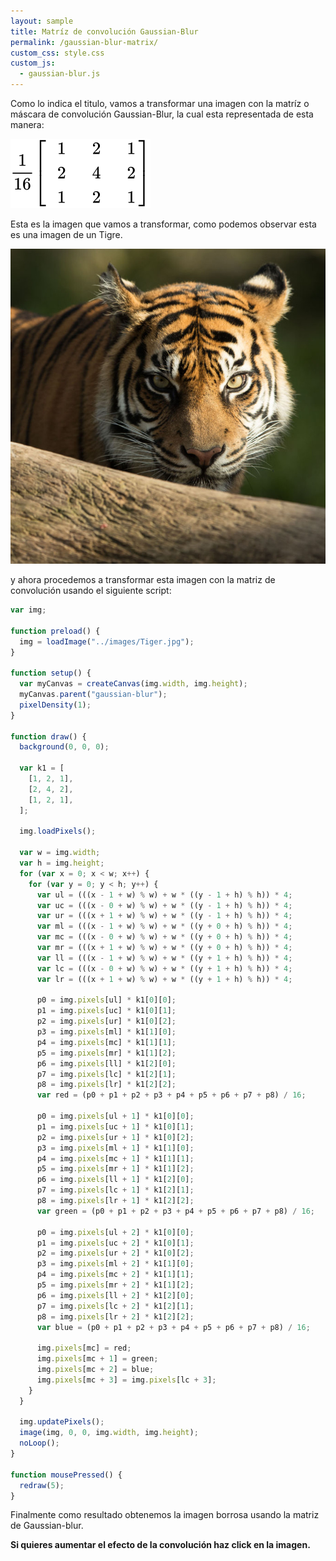 ```yaml
---
layout: sample
title: Matríz de convolución Gaussian-Blur
permalink: /gaussian-blur-matrix/
custom_css: style.css
custom_js:
  - gaussian-blur.js
---
```


Como lo indica el titulo, vamos a transformar una imagen con la matríz o máscara de convolución Gaussian-Blur, la cual esta representada de esta manera:

<img src="../images/Gaussian-blur-matrix.svg" alt="Gaussian-blur Matrix" class="center-matrix">

Esta es la imagen que vamos a transformar, como podemos observar esta es una imagen de un Tigre.

<img src="../images/Tiger.jpg" alt="Tiger" class="center-image">

y ahora procedemos a transformar esta imagen con la matriz de convolución usando el siguiente script:

```js
var img;

function preload() {
  img = loadImage("../images/Tiger.jpg");
}

function setup() {
  var myCanvas = createCanvas(img.width, img.height);
  myCanvas.parent("gaussian-blur");
  pixelDensity(1);
}

function draw() {
  background(0, 0, 0);

  var k1 = [
    [1, 2, 1],
    [2, 4, 2],
    [1, 2, 1],
  ];

  img.loadPixels();

  var w = img.width;
  var h = img.height;
  for (var x = 0; x < w; x++) {
    for (var y = 0; y < h; y++) {
      var ul = (((x - 1 + w) % w) + w * ((y - 1 + h) % h)) * 4;
      var uc = (((x - 0 + w) % w) + w * ((y - 1 + h) % h)) * 4;
      var ur = (((x + 1 + w) % w) + w * ((y - 1 + h) % h)) * 4;
      var ml = (((x - 1 + w) % w) + w * ((y + 0 + h) % h)) * 4;
      var mc = (((x - 0 + w) % w) + w * ((y + 0 + h) % h)) * 4;
      var mr = (((x + 1 + w) % w) + w * ((y + 0 + h) % h)) * 4;
      var ll = (((x - 1 + w) % w) + w * ((y + 1 + h) % h)) * 4;
      var lc = (((x - 0 + w) % w) + w * ((y + 1 + h) % h)) * 4;
      var lr = (((x + 1 + w) % w) + w * ((y + 1 + h) % h)) * 4;

      p0 = img.pixels[ul] * k1[0][0];
      p1 = img.pixels[uc] * k1[0][1];
      p2 = img.pixels[ur] * k1[0][2];
      p3 = img.pixels[ml] * k1[1][0];
      p4 = img.pixels[mc] * k1[1][1];
      p5 = img.pixels[mr] * k1[1][2];
      p6 = img.pixels[ll] * k1[2][0];
      p7 = img.pixels[lc] * k1[2][1];
      p8 = img.pixels[lr] * k1[2][2];
      var red = (p0 + p1 + p2 + p3 + p4 + p5 + p6 + p7 + p8) / 16;

      p0 = img.pixels[ul + 1] * k1[0][0];
      p1 = img.pixels[uc + 1] * k1[0][1];
      p2 = img.pixels[ur + 1] * k1[0][2];
      p3 = img.pixels[ml + 1] * k1[1][0];
      p4 = img.pixels[mc + 1] * k1[1][1];
      p5 = img.pixels[mr + 1] * k1[1][2];
      p6 = img.pixels[ll + 1] * k1[2][0];
      p7 = img.pixels[lc + 1] * k1[2][1];
      p8 = img.pixels[lr + 1] * k1[2][2];
      var green = (p0 + p1 + p2 + p3 + p4 + p5 + p6 + p7 + p8) / 16;

      p0 = img.pixels[ul + 2] * k1[0][0];
      p1 = img.pixels[uc + 2] * k1[0][1];
      p2 = img.pixels[ur + 2] * k1[0][2];
      p3 = img.pixels[ml + 2] * k1[1][0];
      p4 = img.pixels[mc + 2] * k1[1][1];
      p5 = img.pixels[mr + 2] * k1[1][2];
      p6 = img.pixels[ll + 2] * k1[2][0];
      p7 = img.pixels[lc + 2] * k1[2][1];
      p8 = img.pixels[lr + 2] * k1[2][2];
      var blue = (p0 + p1 + p2 + p3 + p4 + p5 + p6 + p7 + p8) / 16;

      img.pixels[mc] = red;
      img.pixels[mc + 1] = green;
      img.pixels[mc + 2] = blue;
      img.pixels[mc + 3] = img.pixels[lc + 3];
    }
  }

  img.updatePixels();
  image(img, 0, 0, img.width, img.height);
  noLoop();
}

function mousePressed() {
  redraw(5);
}
```

Finalmente como resultado obtenemos la imagen borrosa usando la matriz de Gaussian-blur.

<div class="center-text">

<b>Si quieres aumentar el efecto de la convolución haz click en la imagen.</b>

</div>

<div class="sketch-matrix" id='gaussian-blur'></div>
